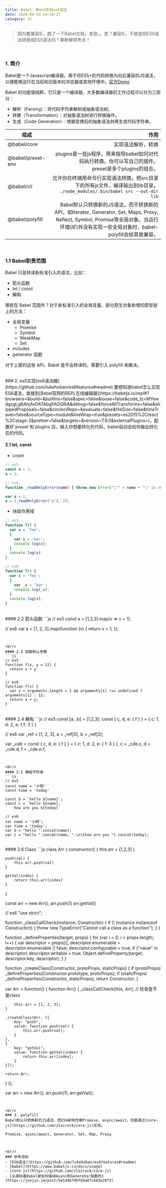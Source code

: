 ```yaml
---
title: Babel：用es5实现es6语法
date: 2020-04-23 14:16:27
category: JS
---
```

> 因为要兼容IE，跑了一下Babel文档，发现。。恩？兼容IE，不就是把ES6语法转换成ES5语法吗！果断解锁考点！

<br/>

### 1. 简介
Babel是一个Javascript编译器，用于将ES5+的代码转换为向后兼容的JS语法，以便能够运行在当前和旧版本的浏览器或其他环境中。[官方Demo](https://www.babeljs.cn/docs/usage)

Babel 的功能很纯粹，它只是一个编译器，大多数编译器的工作过程可以分为三部分：
- 解析（Parsing）：将代码字符串解析成抽象语法树。
- 转换（Transformation）：对抽象语法树进行转换操作。
- 生成（Code Generation）: 根据变换后的抽象语法树再生成代码字符串。


组成 | 作用
---|---:
@babel/core       | 实现语法解析，转换
@babel/preset-env | plugins是一些js程序，用来指导babel如何对代码执行转换。你可以写自己的插件。<br/>preset是多个plugins的组合。
@babel/cli        | 允许你在终端用命令行实现语法转换。把src目录下的所有js文件，编译输出到lib目录。<br/>`./node_modules/.bin/babel src --out-dir lib` 
@babel/polyfill   | Babel默认只转换新的JS语法，而不转换新的API，如Iterator, Generator, Set, Maps, Proxy, Reflect, Symbol, Promise等全局对象。当运行环境(*IE*)并没有实现一些全局对象时，babel-polyfill会给其做兼容。


<br/>

### 1.1 Babel职责范围
Babel 只是转译新标准引入的语法，比如：
- 箭头函数
- let / const
- 解构

哪些在 Babel 范围外？对于新标准引入的全局变量、部分原生对象新增的原型链上的方法：
- 全局变量
	- Promise
	- Symbol
	- WeakMap
	- Set
- includes
- generator 函数

对于上面的这些 API，Babel 是不会转译的，需要引入 polyfill 来解决。

<br/>
### 2. es5实现[es6语法糖](https://github.com/lukehoban/es6features#readme)
要想知道babel怎么实现ES6语法，直接到[Babel官网的REPL在线编辑器](https://babeljs.io/repl#?browsers=&build=&builtIns=false&spec=false&loose=false&code_lz=MYewdgzgLgBAhjAvDATAbgFAOQRiA&debug=false&forceAllTransforms=false&shippedProposals=false&circleciRepo=&evaluate=false&fileSize=false&timeTravel=false&sourceType=module&lineWrap=true&presets=es2015%2Creact%2Cstage-2&prettier=false&targets=&version=7.9.0&externalPlugins=)，配置好`preset`和`plugins`后，输入你想要转化的代码，babel自动会给你输出转化后的代码。


#### 2.1 let, const 
- cosnt 
```js
// es5
const a = 1;
a = 2;

// es6
function _readOnlyError(name) { throw new Error("\"" + name + "\" is read-only"); }

var a = 1;
a = (_readOnlyError("a"), 2); 
```

- 块级作用域
```js
// es5
function f() {
  var x = 'foo';
  {
    var x = 'bar';
    console.log(x);
  }
  console.log(x);
}

// es6
function f() {
  var x = 'foo';
  {
    var _x = 'bar';
    console.log(_x);
  }
  console.log(x);
}
```

<br/>
#### 2.2 箭头函数
```js
// es5
const a = [1,2,3].map(v => v + 1);

// es6 
var a = [1, 2, 3].map(function (v) {
  return v + 1;
});
```


<br/>
#### 2.3 函数默认参数
```js
// es5
function f(x, y = 12) {
  return x + y
}

// es6
function f(x) {
  var y = arguments.length > 1 && arguments[1] !== undefined ? arguments[1] : 12;
  return x + y;
}
```


<br/>
#### 2.4 解构
```js
// es5
const [a, ,b] = [1,2,3];
const { c, d, e: { f } } = { c: 1, d: 2, e: { f: 3 } }

// es6
var _ref = [1, 2, 3],
	a = _ref[0],
	b = _ref[2];

var _c$d$e = const { c, d, e: { f } } = { c: 1, d: 2, e: { f: 3 } },
	c = _c$d$e.c,
	d = _c$d$e.d,
	f = _c$d$e.e.f;
```


<br/>
#### 2.5 模板字符串
```js
// es5
const name = '小明'
const time = 'today'

const b = `hello ${name}`;
const c = `hello ${name},
	how are you ${today}`

// es6
var name = '小明';
var time = 'today';
var b = "hello ".concat(name);
var c = "hello ".concat(name, ",\n\thow are you ").concat(today);
```


<br/>
#### 2.6 Class
```js
class Arr {
	constructor() {
		this.arr = [1,2,3]
	}

	push(val) {
		this.arr.push(val)
	}

	getVal(index) {
		return this.arr[index]
	}
}

const arr = new Arr();
arr.push(1)
arr.getVal()


// es6
"use strict";

function _classCallCheck(instance, Constructor) {
	if (! (instance instanceof Constructor)) {
		throw new TypeError("Cannot call a class as a function");
	}
}

function _defineProperties(target, props) {
	for (var i = 0; i < props.length; i++) {
		var descriptor = props[i];
		descriptor.enumerable = descriptor.enumerable || false;
		descriptor.configurable = true;
		if ("value" in descriptor) descriptor.writable = true;
		Object.defineProperty(target, descriptor.key, descriptor);
	}
}

function _createClass(Constructor, protoProps, staticProps) {
	if (protoProps) _defineProperties(Constructor.prototype, protoProps);
	if (staticProps) _defineProperties(Constructor, staticProps);
	return Constructor;
}

var Arr = function() {
	function Arr() {
		_classCallCheck(this, Arr); // 检查是不是class

		this.arr = [1, 2, 3];
	}

	_createClass(Arr, [{
		key: "push",
		value: function push(val) {
			this.arr.push(val);
		}
	},
	{
		key: "getVal",
		value: function getVal(index) {
			return this.arr[index];
		}
	}]);

	return Arr;
} ();

var arr = new Arr();
arr.push(1);
arr.getVal();
```


<br/>
### 3. polyfill
Babel默认只转换新的JS语法，而ES6新特性像Promise, async/await，则是通过[core-js](https://github.com/zloirock/core-js)实现。

Promise, aysnc/await, Generator, Set, Map, Proxy



<br/>
### 参考资料
- [ES6语法](https://github.com/lukehoban/es6features#readme)
- [Babel](https://www.babeljs.cn/docs/usage)
- [core-js](https://github.com/zloirock/core-js)
- [从源码看Babel是如何编译Async和Generator函数的](https://juejin.im/post/5e534b7d6fb9a07cb83e20f2)